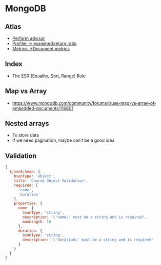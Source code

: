 # MongoDB

## Atlas

- [Perform advisor](https://cloud.mongodb.com/v2/61ba10a74465e17aa31e97cf#metrics/replicaSet/61ba12eaa5284b193982b5de/advisor)
- [Profiler -> examined:return ratio](https://cloud.mongodb.com/v2/61ba10a74465e17aa31e97cf#metrics/replicaSet/61ba12eaa5284b193982b5de/profiler)
- [Metrics: +Document metrics](https://cloud.mongodb.com/v2/61ba10a74465e17aa31e97cf#host/replicaSet/61ba12eaa5284b193982b5de)

## Index

- [The ESR (Equality, Sort, Range) Rule](https://www.mongodb.com/docs/upcoming/tutorial/equality-sort-range-rule/)

## Map vs Array

- https://www.mongodb.com/community/forums/t/use-map-vs-array-of-embedded-documents/116801

## Nested arrays

- To store data
- If we need pagination, maybe can't be a good idea

## Validation

```js
{
  $jsonSchema: {
    bsonType: 'object',
    title: 'Course Object Validation',
    required: [
      'name',
      'duration'
    ],
    properties: {
      name: {
        bsonType: 'string',
        description: '\'name\' must be a string and is required',
        maxLength: 10
      },
      duration: {
        bsonType: 'string',
        description: '\'duration\' must be a string and is required'
      }
    }
  }
}
```

